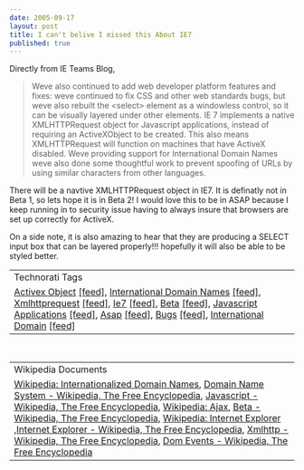 ```yaml
--- 
date: 2005-09-17
layout: post
title: I can't belive I missed this About IE7
published: true
---
```

Directly from IE Teams Blog,<p /><blockquote class="posterous_medium_quote">Weve also continued to add web developer platform features and fixes: weve continued to fix CSS and other web standards bugs, but weve also rebuilt the &lt;select&gt; element as a windowless control, so it can be visually layered under other elements. IE 7 implements a native XMLHTTPRequest object for Javascript applications, instead of requiring an ActiveXObject to be created. This also means XMLHTTPRequest will function on machines that have ActiveX disabled. Weve providing support for International Domain Names weve also done some thoughtful work to prevent spoofing of URLs by using similar characters from other languages. </blockquote><p />There will be a navtive XMLHTTPRequest object in IE7.  It is definatly not in Beta 1, so lets hope it is in Beta 2!  I would love this to be in ASAP because I keep running in to security issue having to always insure that browsers are set up correctly for ActiveX.<p />On a side note, it is also amazing to hear that they are producing a SELECT input box that can be layered properly!!! hopefully it will also be able to be styled better.<p /><table class="TechnoratiHead TagHeader">
<tr><td>Technorati Tags</td></tr>
<tr class="Technorati"><td>
<a href="http://www.technorati.com/tag/Activex%20Object" class="Tag" rel="tag">Activex Object</a> <a href="http://feeds.technorati.com/feed/posts/tag/Activex%20Object" class="Tag">[feed]</a>, <a href="http://www.technorati.com/tag/International%20Domain%20Names" class="Tag" rel="tag">International Domain Names</a> <a href="http://feeds.technorati.com/feed/posts/tag/International%20Domain%20Names" class="Tag">[feed]</a>, <a href="http://www.technorati.com/tag/Xmlhttprequest" class="Tag" rel="tag">Xmlhttprequest</a> <a href="http://feeds.technorati.com/feed/posts/tag/Xmlhttprequest" class="Tag">[feed]</a>, <a href="http://www.technorati.com/tag/Ie7" class="Tag" rel="tag">Ie7</a> <a href="http://feeds.technorati.com/feed/posts/tag/Ie7" class="Tag">[feed]</a>, <a href="http://www.technorati.com/tag/Beta" class="Tag" rel="tag">Beta</a> <a href="http://feeds.technorati.com/feed/posts/tag/Beta" class="Tag">[feed]</a>, <a href="http://www.technorati.com/tag/Javascript%20Applications" class="Tag" rel="tag">Javascript Applications</a> <a href="http://feeds.technorati.com/feed/posts/tag/Javascript%20Applications" class="Tag">[feed]</a>, <a href="http://www.technorati.com/tag/Asap" class="Tag" rel="tag">Asap</a> <a href="http://feeds.technorati.com/feed/posts/tag/Asap" class="Tag">[feed]</a>, <a href="http://www.technorati.com/tag/Bugs" class="Tag" rel="tag">Bugs</a> <a href="http://feeds.technorati.com/feed/posts/tag/Bugs" class="Tag">[feed]</a>, <a href="http://www.technorati.com/tag/International%20Domain" class="Tag" rel="tag">International Domain</a> <a href="http://feeds.technorati.com/feed/posts/tag/International%20Domain" class="Tag">[feed]</a>
</td></tr>
</table><br /><table class="TechnoratiHead TagHeader">
<tr><td>Wikipedia Documents</td></tr>
<tr class="Technorati"><td>
<a href="http://en.wikipedia.org/wiki/Internationalized_domain_names">Wikipedia: Internationalized Domain Names</a>, <a href="http://en.wikipedia.org/wiki/Top-level_domain">Domain Name System - Wikipedia, The Free Encyclopedia</a>, <a href="http://en.wikipedia.org/wiki/JavaScript">Javascript - Wikipedia, The Free Encyclopedia</a>, <a href="http://en.wikipedia.org/wiki/AJAX">Wikipedia: Ajax</a>, <a href="http://en.wikipedia.org/wiki/Beta">Beta - Wikipedia, The Free Encyclopedia</a>, <a href="http://en.wikipedia.org/wiki/User_talk:Physchim62">Wikipedia: Internet Explorer</a> ,<a href="http://en.wikipedia.org/wiki/Internet_Explorer">Internet Explorer - Wikipedia, The Free Encyclopedia</a>, <a href="http://en.wikipedia.org/wiki/XMLHttpRequest">Xmlhttp - Wikipedia, The Free Encyclopedia</a>, <a href="http://en.wikipedia.org/wiki/Safari_(browser)">Dom Events - Wikipedia, The Free Encyclopedia</a>
</td></tr>
</table><div class="blogger-post-footer"><img class="posterous_download_image" src="https://blogger.googleusercontent.com/tracker/8109338-112698207589008627?l=www.kinlan.co.uk%2Findex.html" height="1" alt="" width="1" /></div>
